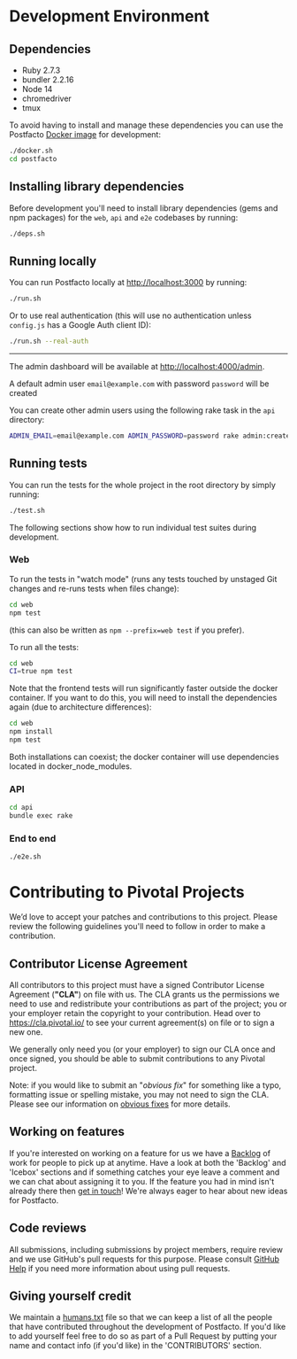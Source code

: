# Development Environment

## Dependencies

* Ruby 2.7.3
* bundler 2.2.16
* Node 14
* chromedriver
* tmux

To avoid having to install and manage these dependencies you can use the Postfacto [Docker image](https://hub.docker.com/r/postfacto/dev/) for development:

```bash
./docker.sh
cd postfacto
```

## Installing library dependencies

Before development you'll need to install library dependencies (gems and npm packages) for the `web`, `api` and `e2e` codebases by running:

```bash
./deps.sh
```

## Running locally

You can run Postfacto locally at <http://localhost:3000> by running:

```bash
./run.sh
```

Or to use real authentication (this will use no authentication unless `config.js` has a Google Auth client ID):

```bash
./run.sh --real-auth
```

---

The admin dashboard will be available at <http://localhost:4000/admin>.

A default admin user `email@example.com` with password `password` will be created

You can create other admin users using the following rake task in the `api` directory:

```bash
ADMIN_EMAIL=email@example.com ADMIN_PASSWORD=password rake admin:create_user
```

## Running tests

You can run the tests for the whole project in the root directory by simply running:

```bash
./test.sh
```

The following sections show how to run individual test suites during development.

### Web

To run the tests in "watch mode" (runs any tests touched by unstaged Git changes and re-runs tests when files change):

```bash
cd web
npm test
```

(this can also be written as `npm --prefix=web test` if you prefer).

To run all the tests:

```bash
cd web
CI=true npm test
```

Note that the frontend tests will run significantly faster outside the docker container.
If you want to do this, you will need to install the dependencies again (due to architecture differences):

```bash
cd web
npm install
npm test
```

Both installations can coexist; the docker container will use dependencies located in docker_node_modules.

### API

```bash
cd api
bundle exec rake
```

### End to end

```bash
./e2e.sh
```

# Contributing to Pivotal Projects

We’d love to accept your patches and contributions to this project. Please review the following guidelines you'll need to follow in order to make a contribution.

## Contributor License Agreement

All contributors to this project must have a signed Contributor License Agreement (**"CLA"**) on file with us. The CLA grants us the permissions we need to use and redistribute your contributions as part of the project; you or your employer retain the copyright to your contribution. Head over to https://cla.pivotal.io/ to see your current agreement(s) on file or to sign a new one.

We generally only need you (or your employer) to sign our CLA once and once signed, you should be able to submit contributions to any Pivotal project.

Note: if you would like to submit an "_obvious fix_" for something like a typo, formatting issue or spelling mistake, you may not need to sign the CLA. Please see our information on [obvious fixes](https://cla.pivotal.io/about#obvious-fix) for more details.

## Working on features

If you're interested on working on a feature for us we have a [Backlog](https://github.com/pivotal/postfacto/projects/1) of work for people to pick up at anytime. Have a look at both the 'Backlog' and 'Icebox' sections and if something catches your eye leave a comment and we can chat about assigning it to you. If the feature you had in mind isn't already there then [get in touch](https://github.com/pivotal/postfacto/issues/new)! We're always eager to hear about new ideas for Postfacto.

## Code reviews

All submissions, including submissions by project members, require review and we use GitHub's pull requests for this purpose. Please consult [GitHub Help](https://help.github.com/articles/about-pull-requests/) if you need more information about using pull requests.

## Giving yourself credit

We maintain a [humans.txt](humans.txt) file so that we can keep a list of all the people that have contributed throughout the development of Postfacto. If you'd like to add yourself feel free to do so as part of a Pull Request by putting your name and contact info (if you'd like) in the 'CONTRIBUTORS' section.
